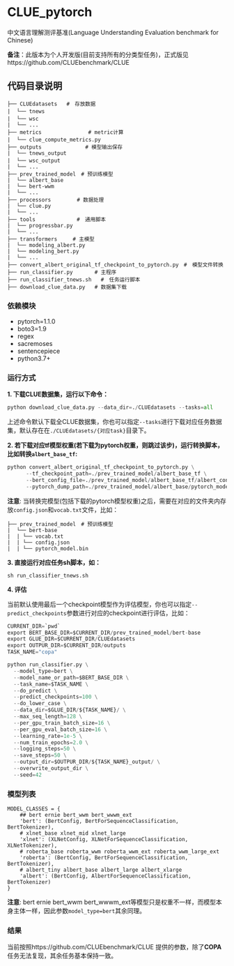 # CLUE_pytorch

中文语言理解测评基准(Language Understanding Evaluation benchmark for Chinese)

**备注**：此版本为个人开发版(目前支持所有的分类型任务)，正式版见https://github.com/CLUEbenchmark/CLUE

## 代码目录说明

```text
├── CLUEdatasets   #　存放数据
|  └── tnews　　　
|  └── wsc　
|  └── ...
├── metrics　　　　　　　　　# metric计算
|  └── clue_compute_metrics.py　　　
├── outputs              # 模型输出保存
|  └── tnews_output
|  └── wsc_output　
|  └── ...
├── prev_trained_model　# 预训练模型
|  └── albert_base
|  └── bert-wwm
|  └── ...
├── processors　　　　　# 数据处理
|  └── clue.py
|  └── ...
├── tools　　　　　　　　#　通用脚本
|  └── progressbar.py
|  └── ...
├── transformers　　　# 主模型
|  └── modeling_albert.py
|  └── modeling_bert.py
|  └── ...
├── convert_albert_original_tf_checkpoint_to_pytorch.py　#　模型文件转换
├── run_classifier.py       # 主程序
├── run_classifier_tnews.sh   #　任务运行脚本
├── download_clue_data.py   # 数据集下载
```
### 依赖模块

- pytorch=1.1.0
- boto3=1.9
- regex
- sacremoses
- sentencepiece
- python3.7+

### 运行方式

**1. 下载CLUE数据集，运行以下命令：**
```python
python download_clue_data.py --data_dir=./CLUEdatasets --tasks=all
```
上述命令默认下载全CLUE数据集，你也可以指定`--tasks`进行下载对应任务数据集，默认存在在`./CLUEdatasets/{对应task}`目录下。

**2. 若下载对应tf模型权重(若下载为pytorch权重，则跳过该步)，运行转换脚本，比如转换`albert_base_tf`:**

```python
python convert_albert_original_tf_checkpoint_to_pytorch.py \
      --tf_checkpoint_path=./prev_trained_model/albert_base_tf \
      --bert_config_file=./prev_trained_model/albert_base_tf/albert_config_base.json \
      --pytorch_dump_path=./prev_trained_model/albert_base/pytorch_model.bin
```
**注意**: 当转换完模型(包括下载的pytorch模型权重)之后，需要在对应的文件夹内存放`config.json`和`vocab.txt`文件，比如：

```text
├── prev_trained_model　# 预训练模型
|  └── bert-base
|  | └── vocab.txt
|  | └── config.json
|  | └── pytorch_model.bin

```
**3. 直接运行对应任务sh脚本，如：**

```shell
sh run_classifier_tnews.sh
```
**4. 评估**

当前默认使用最后一个checkpoint模型作为评估模型，你也可以指定`--predict_checkpoints`参数进行对应的checkpoint进行评估，比如：
```python
CURRENT_DIR=`pwd`
export BERT_BASE_DIR=$CURRENT_DIR/prev_trained_model/bert-base
export GLUE_DIR=$CURRENT_DIR/CLUEdatasets
export OUTPUR_DIR=$CURRENT_DIR/outputs
TASK_NAME="copa"

python run_classifier.py \
  --model_type=bert \
  --model_name_or_path=$BERT_BASE_DIR \
  --task_name=$TASK_NAME \
  --do_predict \
  --predict_checkpoints=100 \
  --do_lower_case \
  --data_dir=$GLUE_DIR/${TASK_NAME}/ \
  --max_seq_length=128 \
  --per_gpu_train_batch_size=16 \
  --per_gpu_eval_batch_size=16 \
  --learning_rate=1e-5 \
  --num_train_epochs=2.0 \
  --logging_steps=50 \
  --save_steps=50 \
  --output_dir=$OUTPUR_DIR/${TASK_NAME}_output/ \
  --overwrite_output_dir \
  --seed=42
```

### 模型列表

```
MODEL_CLASSES = {
    ## bert ernie bert_wwm bert_wwwm_ext
    'bert': (BertConfig, BertForSequenceClassification, BertTokenizer),
    # xlnet_base xlnet_mid xlnet_large
    'xlnet': (XLNetConfig, XLNetForSequenceClassification, XLNetTokenizer),
    # roberta_base roberta_wwm roberta_wwm_ext roberta_wwm_large_ext
    'roberta': (BertConfig, BertForSequenceClassification, BertTokenizer),
    # albert_tiny albert_base albert_large albert_xlarge
    'albert': (BertConfig, AlbertForSequenceClassification, BertTokenizer)
}
```
**注意**: bert ernie bert_wwm bert_wwwm_ext等模型只是权重不一样，而模型本身主体一样，因此参数`model_type=bert`其余同理。

### 结果

当前按照https://github.com/CLUEbenchmark/CLUE  提供的参数，除了**COPA**任务无法复现，其余任务基本保持一致。




